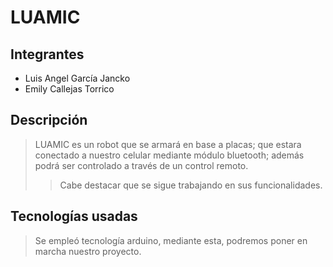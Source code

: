 # LUAMIC
## Integrantes
- Luis Angel García Jancko
- Emily Callejas Torrico

## Descripción
> LUAMIC es un robot que se armará en base a placas; que estara conectado a nuestro celular mediante módulo bluetooth; además podrá ser controlado a través de un control remoto.
>>Cabe destacar que se sigue trabajando en sus funcionalidades. 

## Tecnologías usadas
> Se empleó tecnología arduino, mediante esta, podremos poner en marcha nuestro proyecto.